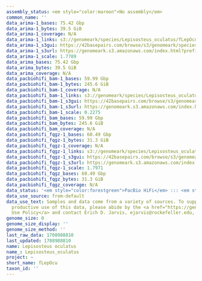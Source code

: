 ```yaml
---
assembly_status: <em style="color:maroon">No assembly</em>
common_name: ''
data_arima-1_bases: 75.42 Gbp
data_arima-1_bytes: 39.5 GiB
data_arima-1_coverage: N/A
data_arima-1_links: s3://genomeark/species/Lepisosteus_oculatus/fLepOcu1/genomic_data/arima/<br>
data_arima-1_s3gui: https://42basepairs.com/browse/s3/genomeark/species/Lepisosteus_oculatus/fLepOcu1/genomic_data/arima/
data_arima-1_s3url: https://genomeark.s3.amazonaws.com/index.html?prefix=species/Lepisosteus_oculatus/fLepOcu1/genomic_data/arima/
data_arima-1_scale: 1.7789
data_arima_bases: 75.42 Gbp
data_arima_bytes: 39.5 GiB
data_arima_coverage: N/A
data_pacbiohifi_bam-1_bases: 59.99 Gbp
data_pacbiohifi_bam-1_bytes: 245.6 GiB
data_pacbiohifi_bam-1_coverage: N/A
data_pacbiohifi_bam-1_links: s3://genomeark/species/Lepisosteus_oculatus/fLepOcu1/genomic_data/pacbio_hifi/<br>
data_pacbiohifi_bam-1_s3gui: https://42basepairs.com/browse/s3/genomeark/species/Lepisosteus_oculatus/fLepOcu1/genomic_data/pacbio_hifi/
data_pacbiohifi_bam-1_s3url: https://genomeark.s3.amazonaws.com/index.html?prefix=species/Lepisosteus_oculatus/fLepOcu1/genomic_data/pacbio_hifi/
data_pacbiohifi_bam-1_scale: 0.2275
data_pacbiohifi_bam_bases: 59.99 Gbp
data_pacbiohifi_bam_bytes: 245.6 GiB
data_pacbiohifi_bam_coverage: N/A
data_pacbiohifi_fqgz-1_bases: 60.49 Gbp
data_pacbiohifi_fqgz-1_bytes: 31.3 GiB
data_pacbiohifi_fqgz-1_coverage: N/A
data_pacbiohifi_fqgz-1_links: s3://genomeark/species/Lepisosteus_oculatus/fLepOcu1/genomic_data/pacbio_hifi/<br>
data_pacbiohifi_fqgz-1_s3gui: https://42basepairs.com/browse/s3/genomeark/species/Lepisosteus_oculatus/fLepOcu1/genomic_data/pacbio_hifi/
data_pacbiohifi_fqgz-1_s3url: https://genomeark.s3.amazonaws.com/index.html?prefix=species/Lepisosteus_oculatus/fLepOcu1/genomic_data/pacbio_hifi/
data_pacbiohifi_fqgz-1_scale: 1.7971
data_pacbiohifi_fqgz_bases: 60.49 Gbp
data_pacbiohifi_fqgz_bytes: 31.3 GiB
data_pacbiohifi_fqgz_coverage: N/A
data_status: '<em style="color:forestgreen">PacBio HiFi</em> ::: <em style="color:forestgreen">Arima</em>'
data_use_source: from-default
data_use_text: Samples and data come from a variety of sources. To support fair and
  productive use of this data, please abide by the <a href="https://genome10k.soe.ucsc.edu/data-use-policies/">Data
  Use Policy</a> and contact Erich D. Jarvis, ejarvis@rockefeller.edu, with any questions.
genome_size: 0
genome_size_display: ''
genome_size_method: ''
last_raw_data: 1708988810
last_updated: 1708988810
name: Lepisosteus oculatus
name_: Lepisosteus_oculatus
project: ~
short_name: fLepOcu
taxon_id: ''
---
```

